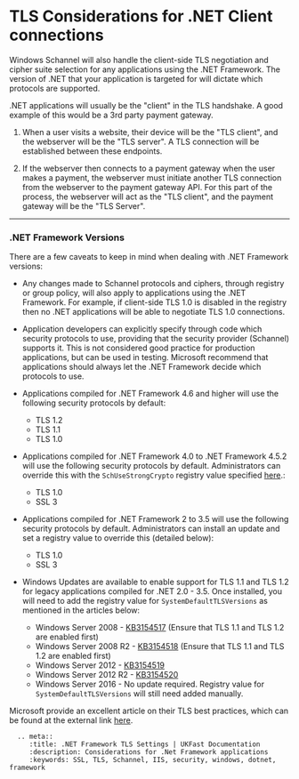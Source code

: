 # TLS Considerations for .NET Client connections

Windows Schannel will also handle the client-side TLS negotiation and cipher suite selection for any applications using the .NET Framework. The version of .NET that your application is targeted for will dictate which protocols are supported.


.NET applications will usually be the "client" in the TLS handshake. A good example of this would be a 3rd party payment gateway. 

1. When a user visits a website, their device will be the "TLS client", and the webserver will be the "TLS server". A TLS connection will be established between these endpoints. 

2. If the webserver then connects to a payment gateway when the user makes a payment, the webserver must initiate another TLS connection from the webserver to the payment gateway API. For this part of the process, the webserver will act as the "TLS client", and the payment gateway will be the "TLS Server".

---

### .NET Framework Versions
There are a few caveats to keep in mind when dealing with .NET Framework versions:

* Any changes made to Schannel protocols and ciphers, through registry or group policy, will also apply to applications using the .NET Framework. For example, if client-side TLS 1.0 is disabled in the registry then no .NET applications will be able to negotiate TLS 1.0 connections. 

* Application developers can explicitly specify through code which security protocols to use, providing that the security provider (Schannel) supports it. This is not considered good practice for production applications, but can be used in testing. Microsoft recommend that applications should always let the .NET Framework decide which protocols to use. 

* Applications compiled for .NET Framework 4.6 and higher will use the following security protocols by default:

    - TLS 1.2
    - TLS 1.1
    - TLS 1.0


* Applications compiled for .NET Framework 4.0 to .NET Framework 4.5.2 will use the following security protocols by default. Administrators can override this with the `SchUseStrongCrypto` registry value specified [here](https://docs.microsoft.com/en-us/security-updates/SecurityAdvisories/2015/2960358).:

    - TLS 1.0
    - SSL 3

* Applications compiled for .NET Framework 2 to 3.5 will use the following security protocols by default. Administrators can install an update and set a registry value to override this (detailed below): 

    - TLS 1.0
    - SSL 3

* Windows Updates are available to enable support for TLS 1.1 and TLS 1.2 for legacy applications compiled for .NET 2.0 - 3.5. Once installed, you will need to add the registry value for `SystemDefaultTLSVersions` as mentioned in the articles below:

    - Windows Server 2008 - [KB3154517](https://support.microsoft.com/en-gb/help/3154517/support-for-tls-system-default-versions-included-in-the-net-framework) (Ensure that TLS 1.1 and TLS 1.2 are enabled first)
    - Windows Server 2008 R2 - [KB3154518](https://support.microsoft.com/en-gb/help/3154518/support-for-tls-system-default-versions-included-in-the-net-framework) (Ensure that TLS 1.1 and TLS 1.2 are enabled first)
    - Windows Server 2012 - [KB3154519](https://support.microsoft.com/en-gb/help/3154519/support-for-tls-system-default-versions-included-in-the-net-framework)
    - Windows Server 2012 R2 - [KB3154520](https://support.microsoft.com/en-gb/help/3154520/support-for-tls-system-default-versions-included-in-the-net-framework)
    - Windows Server 2016 - No update required. Registry value for `SystemDefaultTLSVersions` will still need added manually.


Microsoft provide an excellent article on their TLS best practices, which can be found at the external link [here](https://docs.microsoft.com/en-us/dotnet/framework/network-programming/tls).

 ```eval_rst
   .. meta::
      :title: .NET Framework TLS Settings | UKFast Documentation
      :description: Considerations for .Net Framework applications
      :keywords: SSL, TLS, Schannel, IIS, security, windows, dotnet, framework